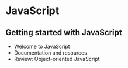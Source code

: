 # JavaScript
## Getting started with JavaScript
- Welcome to JavaScript
- Documentation and resources
- Review: Object-oriented JavaScript
